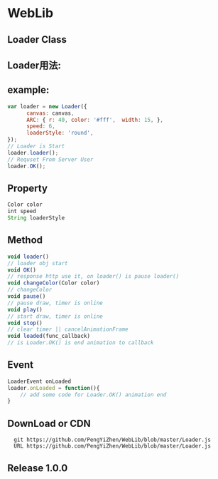 # WebLib

Loader Class 
------------

Loader用法:
-----------
example:
--------
```javascript
var loader = new Loader({
      canvas: canvas,
      ARC: { r: 40, color: '#fff',  width: 15, },
      speed: 6,
      loaderStyle: 'round',
});
// Loader is Start
loader.loader();
// Requset From Server User
loader.OK();
```
Property
---------
```javascript
Color color
int speed
String loaderStyle
```
Method
-------
```javascript
void loader()
// loader obj start
void OK()
// response http use it, on loader() is pause loader()
void changeColor(Color color)
// changeColor
void pause()
// pause draw, timer is online
void play()
// start draw, timer is online
void stop()
// clear timer || cancelAnimationFrame
void loaded(func_callback)
// is Loader.OK() is end animation to callback
```
Event
-----
```javascript
LoaderEvent onLoaded
loader.onLoaded = function(){
    // add some code for Loader.OK() animation end
}
```
DownLoad or CDN
--------
      git https://github.com/PengYiZhen/WebLib/blob/master/Loader.js
      URL https://github.com/PengYiZhen/WebLib/blob/master/Loader.js
Release 1.0.0
-------------




